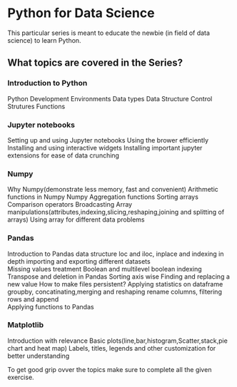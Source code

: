 # Python for Data Science

This particular series is meant to educate the newbie (in field of data science) to learn Python. 

## What topics are covered in the Series?

### Introduction to Python  
Python Development Environments
Data types
Data Structure
Control Strutures
Functions

### Jupyter notebooks  
Setting up and using Jupyter notebooks
Using the brower efficiently
Installing and using interactive widgets
Installing important jupyter extensions for ease of data crunching

### Numpy 
Why Numpy(demonstrate less memory, fast and convenient)
Arithmetic functions in Numpy
Numpy Aggregation functions
Sorting arrays
Comparison operators
Broadcasting
Array manipulations(attributes,indexing,slicing,reshaping,joining and splitting of arrays)
Using array for different data problems

### Pandas 
Introduction to Pandas data structure
loc and iloc, inplace and indexing in depth 
importing and exporting different datasets  
Missing values treatment
Boolean and  multilevel boolean indexing
Transpose and deletion in Pandas
Sorting axis wise
Finding and replacing a new value
How to make files persistent?
Applying statistics on dataframe
groupby, concatinating,merging and reshaping
rename columns, filtering rows and append  
Applying functions to Pandas

### Matplotlib  
Introduction with relevance
Basic plots(line,bar,histogram,Scatter,stack,pie chart and heat map)
Labels, titles, legends and other customization for better understanding

To get good grip ovver the topics make sure to complete all the given exercise.

